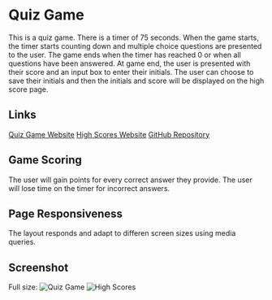 # Quiz Game
This is a quiz game. There is a timer of 75 seconds. When the game starts, the timer starts counting down and multiple choice questions are presented to the user. The game ends when the timer has reached 0 or when all questions have been answered. At game end, the user is presented with their score and an input box to enter their initials. The user can choose to save their initials and then the initials and score will be displayed on the high score page.

## Links
[Quiz Game Website](https://seattlesal.github.io/code-quiz/)
[High Scores Website](https://seattlesal.github.io/code-quiz/high-scores.html)
[GitHub Repository](https://github.com/SeattleSal/code-quiz)

## Game Scoring
The user will gain points for every correct answer they provide. The user will lose time on the timer for incorrect answers.

## Page Responsiveness
The layout responds and adapt to differen screen sizes using media queries.

## Screenshot
Full size:
![Quiz Game](./assets/quiz-screenshot.png)
![High Scores](./assets/highscores-screenshot.png)


